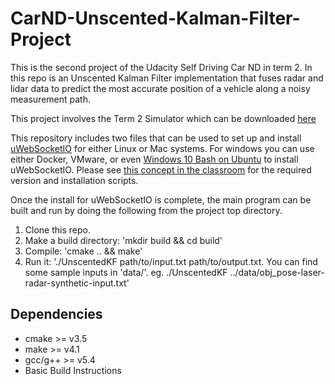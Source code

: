 # CarND-Unscented-Kalman-Filter-Project
This is the second project of the Udacity Self Driving Car ND in term 2. In this repo is an Unscented Kalman Filter implementation that fuses radar and lidar data to predict the most accurate position of a vehicle along a noisy measurement path.

This project involves the Term 2 Simulator which can be downloaded [here](https://github.com/udacity/self-driving-car-sim/releases)

This repository includes two files that can be used to set up and install [uWebSocketIO](https://github.com/uWebSockets/uWebSockets) for either Linux or Mac systems. For windows you can use either Docker, VMware, or even [Windows 10 Bash on Ubuntu](https://www.howtogeek.com/249966/how-to-install-and-use-the-linux-bash-shell-on-windows-10/) to install uWebSocketIO. Please see [this concept in the classroom](https://classroom.udacity.com/nanodegrees/nd013/parts/40f38239-66b6-46ec-ae68-03afd8a601c8/modules/0949fca6-b379-42af-a919-ee50aa304e6a/lessons/f758c44c-5e40-4e01-93b5-1a82aa4e044f/concepts/16cf4a78-4fc7-49e1-8621-3450ca938b77) for the required version and installation scripts.

Once the install for uWebSocketIO is complete, the main program can be built and run by doing the following from the project top directory.

1. Clone this repo.
2. Make a build directory: 'mkdir build && cd build'
3. Compile: 'cmake .. && make'
4. Run it: './UnscentedKF path/to/input.txt path/to/output.txt. You can find some sample inputs in 'data/'.
eg. ./UnscentedKF ../data/obj_pose-laser-radar-synthetic-input.txt'

## Dependencies

* cmake >= v3.5
* make >= v4.1
* gcc/g++ >= v5.4
* Basic Build Instructions
